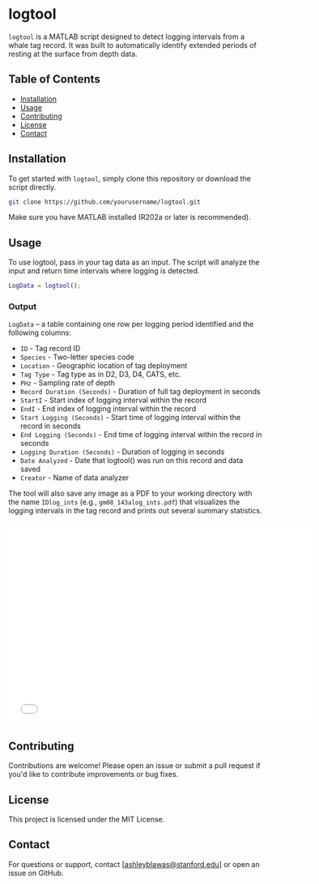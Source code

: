 # logtool

`logtool` is a MATLAB script designed to detect logging intervals from a whale tag record. It was built to automatically identify extended periods of resting at the surface from depth data.

## Table of Contents

- [Installation](#installation)
- [Usage](#usage)
- [Contributing](#contributing)
- [License](#license)
- [Contact](#contact)

## Installation

To get started with `logtool`, simply clone this repository or download the script directly.

```bash
git clone https://github.com/yourusername/logtool.git
```
Make sure you have MATLAB installed (R202a or later is recommended). 

## Usage
To use logtool, pass in your tag data as an input. The script will analyze the input and return time intervals where logging is detected.

```matlab
LogData = logtool();
```

### Output
`LogData` – a table containing one row per logging period identified and the following columns:

 - `ID` - Tag record ID
 - `Species` - Two-letter species code
 - `Location` - Geographic location of tag deployment
 - `Tag Type` - Tag type as in D2, D3, D4, CATS, etc.
 - `PHz` - Sampling rate of depth
 - `Record Duration (Seconds)` - Duration of full tag deployment in seconds
 - `StartI` - Start index of logging interval within the record
 - `EndI` - End index of logging interval within the record
 - `Start Logging (Seconds)` - Start time of logging interval within the record in seconds
 - `End Logging (Seconds)` - End time of logging interval within the record in seconds
 - `Logging Duration (Seconds)` - Duration of logging in seconds
 - `Date Analyzed` - Date that logtool() was run on this record and data saved
 - `Creator` - Name of data analyzer

The tool will also save any image as a PDF to your working directory with the name `IDlog_ints` (e.g., `gm08_143alog_ints.pdf`) that visualizes the logging intervals in the tag record and prints out several summary statistics.

<embed src="images/gm08_143alog_ints.pdf" type="application/pdf" width="600px" height="400px" />

## Contributing
Contributions are welcome! Please open an issue or submit a pull request if you'd like to contribute improvements or bug fixes.

## License
This project is licensed under the MIT License.

## Contact
For questions or support, contact [ashleyblawas@stanford.edu] or open an issue on GitHub.
